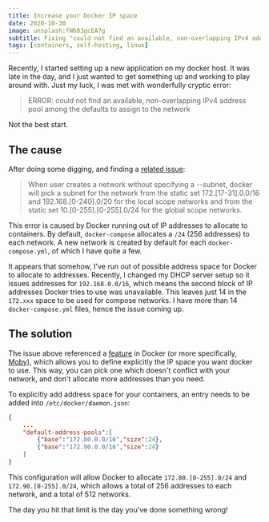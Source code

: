 ```yaml
---
title: Increase your Docker IP space
date: 2020-10-30
image: unsplash:fN603qcEA7g
subtitle: Fixing "could not find an available, non-overlapping IPv4 address pool among the defaults to assign to the network"
tags: [containers, self-hosting, linux]
---
```


Recently, I started setting up a new application on my docker host. It was late in the day, and I just wanted to get something up and working to play around with. Just my luck, I was met with wonderfully cryptic error:

> ERROR: could not find an available, non-overlapping IPv4 address pool among the defaults to assign to the network

Not the best start.

## The cause

After doing some digging, and finding a [related issue](https://github.com/docker/for-linux/issues/418):

> When user creates a network without specifying a --subnet, docker will pick a subnet for the network from the static set 172.[17-31].0.0/16 and 192.168.[0-240].0/20 for the local scope networks and from the static set 10.[0-255].[0-255].0/24 for the global scope networks.

This error is caused by Docker running out of IP addresses to allocate to containers. By default, `docker-compose` allocates a `/24` (256 addresses) to each network. A new network is created by default for each `docker-compose.yml`, of which I have quite a few.

It appears that somehow, I've run out of possible address space for Docker to allocate to addresses. Recently, I changed my DHCP server setup so it issues addresses for `192.168.0.0/16`, which means the second block of IP addresses Docker tries to use was unavailable. This leaves just 14 in the `172.xxx` space to be used for compose networks. I have more than 14 `docker-compose.yml` files, hence the issue coming up.

## The solution

The issue above referenced a [feature](https://github.com/moby/moby/pull/36396) in Docker (or more specifically, [Moby](https://github.com/moby/moby)), which allows you to define explicitly the IP space you want docker to use. This way, you can pick one which doesn't conflict with your network, and don't allocate more addresses than you need.

To explicitly add address space for your containers, an entry needs to be added into `/etc/docker/daemon.json`:

```json
{
    ...
    "default-address-pools":[
        {"base":"172.80.0.0/16","size":24},
        {"base":"172.90.0.0/16","size":24}
    ]
}
```

This configuration will allow Docker to allocate `172.80.[0-255].0/24` and `172.90.[0-255].0/24`, which allows a total of 256 addresses to each network, and a total of 512 networks.

The day you hit that limit is the day you've done something wrong!
